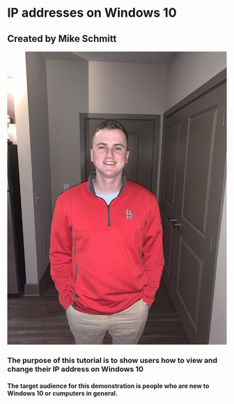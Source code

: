 # IP addresses on Windows 10

## Created by Mike Schmitt

 
![alt text](https://github.com/16schmittm/Tutorial/blob/master/IMG_7979.jpg "Mike Schmitt")

### The purpose of this tutorial is to show users how to view and change their IP address on Windows 10

#### The target audience for this demonstration is people who are new to Windows 10 or cumputers in general.
